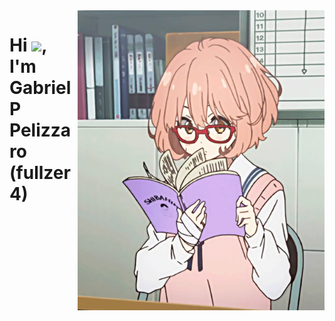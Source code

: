<img align="right" height="480em" src="./github.gif"/>
<h1 align="left">Hi <img src="https://raw.githubusercontent.com/kaueMarques/kaueMarques/master/hi.gif" height="30px">, I'm Gabriel P Pelizzaro (fullzer4) </h1>
